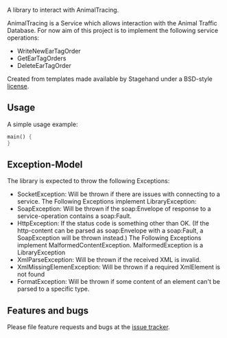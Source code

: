 A library to interact with AnimalTracing.

AnimalTracing is a Service which allows interaction with the Animal Traffic Database.
For now aim of this project is to implement the following service operations:
* WriteNewEarTagOrder
* GetEarTagOrders
* DeleteEarTagOrder


Created from templates made available by Stagehand under a BSD-style
[license](https://github.com/dart-lang/stagehand/blob/master/LICENSE).

## Usage

A simple usage example:

```dart
main() {
}
```

## Exception-Model
The library is expected to throw the following Exceptions:

* SocketException: Will be thrown if there are issues with connecting to a service.
The Following Exceptions implement LibraryException:
* SoapException: Will be thrown if the soap:Envelope of response 
  to a service-operation contains a soap:Fault. 
* HttpException: If the status code is something other than OK. (If the http-content 
  can be parsed as soap:Envelope with a soap:Fault, a SoapException will be thrown instead.)
The Following Exceptions implement MalformedContentException. MalformedException is a LibraryException
* XmlParseException: Will be thrown if the received XML is invalid.
* XmlMissingElemenException: Will be thrown if a required XmlElement is not found
* FormatException: Will be thrown if some content of an element can't be parsed to a specific type.


## Features and bugs

Please file feature requests and bugs at the [issue tracker][tracker].

[tracker]: https://github.com/MankoMR/animaltracing_unofficial_binding/issues
